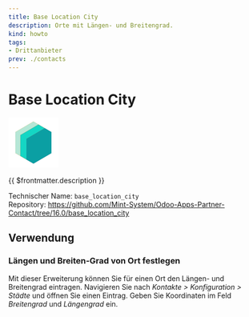 ```yaml
---
title: Base Location City
description: Orte mit Längen- und Breitengrad.
kind: howto
tags:
- Drittanbieter
prev: ./contacts
---
```

# Base Location City
![icon_oms_box](attachments/icons_odoo_mint_system.png)

{{ $frontmatter.description }}

Technischer Name: `base_location_city`\
Repository: <https://github.com/Mint-System/Odoo-Apps-Partner-Contact/tree/16.0/base_location_city>

## Verwendung

### Längen und Breiten-Grad von Ort festlegen

Mit dieser Erweiterung können Sie für einen Ort den Längen- und Breitengrad eintragen. Navigieren Sie nach *Kontakte > Konfiguration > Städte* und öffnen Sie einen Eintrag. Geben Sie Koordinaten im Feld *Breitengrad* und *Längengrad* ein.